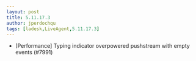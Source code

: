 ```yaml
---
layout: post
title: 5.11.17.3
author: jperdochqu
tags: [ladesk,LiveAgent,5.11.17.3]
---
```


- [Performance] Typing indicator overpowered pushstream with empty events (#7991)
